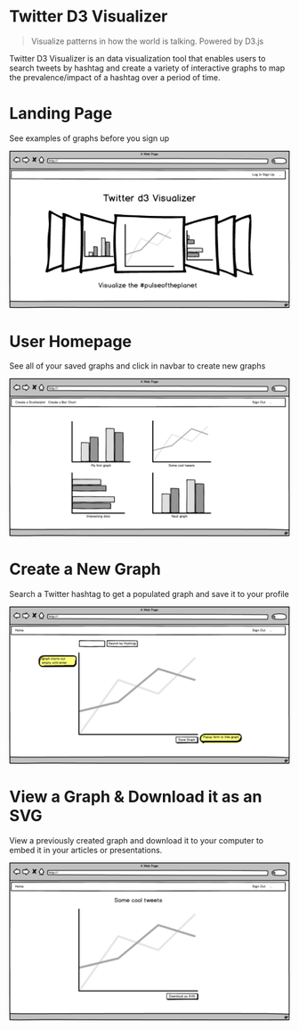# Twitter D3 Visualizer
> Visualize patterns in how the world is talking. 
Powered by D3.js

Twitter D3 Visualizer is an data visualization tool that enables users to search tweets by hashtag and create a variety of interactive graphs to map the prevalence/impact of a hashtag over a period of time. 

# Landing Page
See examples of graphs before you sign up

 ![Alt text](./public/assets/Landing_Page.png?raw=true "Title") 

# User Homepage
See all of your saved graphs and click in navbar to create new graphs

 ![Alt text](./public/assets/User_Home_Screen.png?raw=true "Title") 

# Create a New Graph
Search a Twitter hashtag to get a populated graph and save it to your profile

 ![Alt text](./public/assets/Create_New_Graph.png?raw=true "Title") 

# View a Graph & Download it as an SVG
View a previously created graph and download it to your computer to embed it in your articles or presentations. 

 ![Alt text](./public/assets/Saved_Graph.png?raw=true "Title") 
